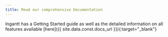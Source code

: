 ```yaml
---
title: Read our comprehensive Documentation
---
```

Ingantt has a Getting Started guide as well as the detailed information on all features available [here]({{ site.data.const.docs_url }}){:target="_blank"}
